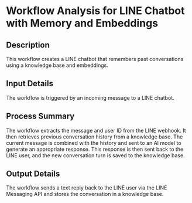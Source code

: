 # Workflow Analysis for LINE Chatbot with Memory and Embeddings

## Description
This workflow creates a LINE chatbot that remembers past conversations using a knowledge base and embeddings.

## Input Details
The workflow is triggered by an incoming message to a LINE chatbot.

## Process Summary
The workflow extracts the message and user ID from the LINE webhook. It then retrieves previous conversation history from a knowledge base. The current message is combined with the history and sent to an AI model to generate an appropriate response. This response is then sent back to the LINE user, and the new conversation turn is saved to the knowledge base.

## Output Details
The workflow sends a text reply back to the LINE user via the LINE Messaging API and stores the conversation in a knowledge base.
